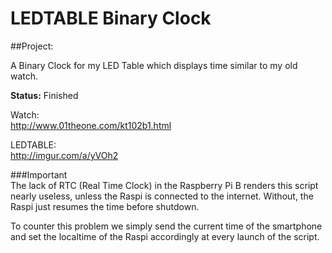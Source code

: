 # LEDTABLE Binary Clock

##Project: 

A Binary Clock for my LED Table which displays time similar to my old watch.  

**Status:** Finished

Watch:  
http://www.01theone.com/kt102b1.html

LEDTABLE:  
http://imgur.com/a/yVOh2    
  
  
###Important  
The lack of RTC (Real Time Clock) in the Raspberry Pi B renders this script nearly useless, unless the Raspi is connected to the internet. Without, the Raspi just resumes the time before shutdown.  

To counter this problem we simply send the current time of the smartphone and set the localtime of the Raspi accordingly at every launch of the script.
